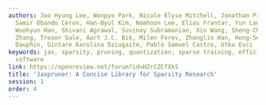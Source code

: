 ```yaml
---
authors: Joo Hyung Lee, Wonpyo Park, Nicole Elyse Mitchell, Jonathan Pilault, Johan
  Samir Obando Ceron, Han-Byul Kim, Namhoon Lee, Elias Frantar, Yun Long, Amir Yazdanbakhsh,
  Woohyun Han, Shivani Agrawal, Suvinay Subramanian, Xin Wang, Sheng-Chun Kao, Xingyao
  Zhang, Trevor Gale, Aart J.C. Bik, Milen Ferev, Zhonglin Han, Hong-Seok Kim, Yann
  Dauphin, Gintare Karolina Dziugaite, Pablo Samuel Castro, Utku Evci
keywords: jax, sparsity, pruning, quantization, sparse training, efficiency, library,
  software
link: https://openreview.net/forum?id=H2rCZCfXkS
title: 'Jaxpruner: A Concise Library for Sparsity Research'
session: 1
order: 4
---
```

